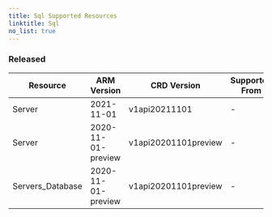 ```yaml
---
title: Sql Supported Resources
linktitle: Sql
no_list: true
---
```

### Released

| Resource         | ARM Version        | CRD Version          | Supported From | Sample |
|------------------|--------------------|----------------------|----------------|--------|
| Server           | 2021-11-01         | v1api20211101        | -              | -      |
| Server           | 2020-11-01-preview | v1api20201101preview | -              | -      |
| Servers_Database | 2020-11-01-preview | v1api20201101preview | -              | -      |

